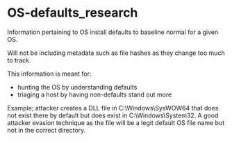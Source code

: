 # OS-defaults_research
Information pertaining to OS install defaults to baseline normal for a given OS.

Will not be including metadata such as file hashes as they change too much to track.

This information is meant for:
 - hunting the OS by understanding defaults
 - triaging a host by having non-defaults stand out more

Example; attacker creates a DLL file in C:\Windows\SysWOW64 that does not exist there by default but does exist in C:\Windows\System32. A good attacker evasion technique as the file will be a legit default OS file name but not in the correct directory.